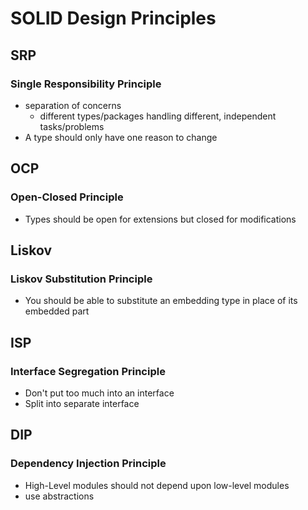 # SOLID Design Principles

## SRP

### Single Responsibility Principle

- separation of concerns
    - different types/packages handling different, independent tasks/problems
- A type should only have one reason to change

## OCP

### Open-Closed Principle

- Types should be open for extensions but closed for modifications

## Liskov

### Liskov Substitution Principle

- You should be able to substitute an embedding type in place of its embedded part

## ISP

### Interface Segregation Principle

- Don't put too much into an interface
- Split into separate interface

## DIP

### Dependency Injection Principle

- High-Level modules should not depend upon low-level modules
- use abstractions
